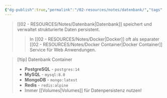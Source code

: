```yaml
---
{"dg-publish":true,"permalink":"/02-resources/notes/datenbank/","tags":["informatik/datenbank/grundlagen","informatik/virtualisierung/docker/services"],"noteIcon":"","updated":"2025-09-10T16:40:26.000+02:00"}
---
```



>[[02 - RESOURCES/Notes/Datenbank\|Datenbank]] speichert und verwaltet strukturierte Daten persistent.
>>In [[02 - RESOURCES/Notes/Docker\|Docker]] oft als separater [[02 - RESOURCES/Notes/Docker Container\|Docker Container]] Service für Web Anwendungen.

>[!tip] Datenbank Container
>- **PostgreSQL** - `postgres:14`
>- **MySQL** - `mysql:8.0`
>- **MongoDB** - `mongo:latest`  
>- **Redis** - `redis:alpine`
>- Immer [[Volumes\|Volumes]] für Datenpersistenz nutzen!